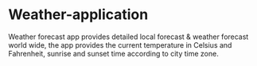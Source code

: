 # Weather-application
Weather forecast app provides detailed local forecast &amp; weather forecast world wide, the app provides the current temperature in Celsius and Fahrenheit, sunrise and sunset time according to city time zone.
